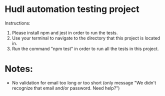 # Hudl automation testing project

Instructions:

1. Please install npm and jest in order to run the tests.
2. Use your terminal to navigate to the directory that this project is located in.
3. Run the command "npm test" in order to run all the tests in this project.

# Notes:

- No validation for email too long or too short (only message "We didn't recognize that email and/or password. Need help?")
